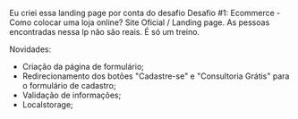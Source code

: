 Eu criei essa landing page por conta do desafio Desafio #1: Ecommerce - Como colocar uma loja online? Site Oficial / Landing page.
As pessoas encontradas nessa lp não são reais. É só um treino.

Novidades:
- Criação da página de formulário;
- Redirecionamento dos botões "Cadastre-se" e "Consultoria Grátis" para o formulário de cadastro;
- Validação de informações;
- Localstorage;